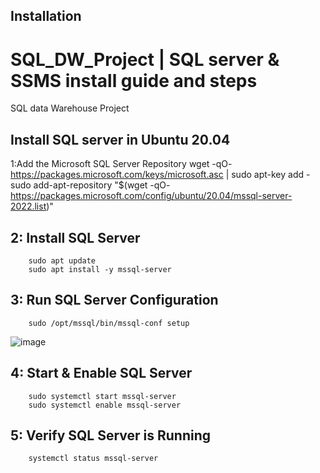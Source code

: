 ## Installation 
# SQL_DW_Project | SQL server & SSMS install guide and steps 
SQL data Warehouse Project 

## Install SQL server in Ubuntu 20.04 


1:Add the Microsoft SQL Server Repository
        wget -qO- https://packages.microsoft.com/keys/microsoft.asc | sudo apt-key add -
        sudo add-apt-repository "$(wget -qO- https://packages.microsoft.com/config/ubuntu/20.04/mssql-server-2022.list)"
    
## 2: Install SQL Server
        sudo apt update
        sudo apt install -y mssql-server
    
## 3: Run SQL Server Configuration
        sudo /opt/mssql/bin/mssql-conf setup
![image](https://github.com/user-attachments/assets/098e5fe8-35e3-4f74-b136-a500c714cea5)


        
## 4: Start & Enable SQL Server
        sudo systemctl start mssql-server
        sudo systemctl enable mssql-server
    
## 5: Verify SQL Server is Running
        systemctl status mssql-server
